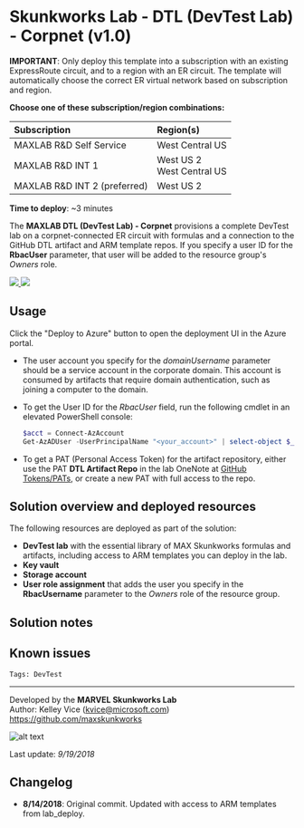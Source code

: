 ﻿# Skunkworks Lab - DTL (DevTest Lab) - Corpnet (v1.0)

**IMPORTANT**: Only deploy this template into a subscription with an existing ExpressRoute circuit, and to a region with an ER circuit. The template will automatically choose the correct ER virtual network based on subscription and region.

**Choose one of these subscription/region combinations:**

| Subscription             | Region(s)
| :-------------------     | :-------------------
| MAXLAB R&D Self Service  | West Central US
| MAXLAB R&D INT 1         | West US 2 <br> West Central US
| MAXLAB R&D INT 2 (preferred) | West US 2

**Time to deploy**: ~3 minutes

The **MAXLAB DTL (DevTest Lab) - Corpnet** provisions a complete DevTest lab on a corpnet-connected ER circuit with formulas and a connection to the GitHub DTL artifact and ARM template repos. If you specify a user ID for the **RbacUser** parameter, that user will be added to the resource group's _Owners_ role.

<a href="https://portal.azure.com/#create/Microsoft.Template/uri/https%3A%2F%2Fraw.githubusercontent.com%2Foualabadmins%2Flab_deploy%2Fmaster%2Fmax-dtl_corpnet%2Fazuredeploy.json" target="_blank">
<img src="http://azuredeploy.net/deploybutton.png"/>
</a>
<a href="http://armviz.io/#/?load=https%3A%2F%2Fraw.githubusercontent.com%2Foualabadmins%2Flab_deploy%2Fmaster%2Fmax-dtl_corpnet%2Fazuredeploy.json" target="_blank">
<img src="http://armviz.io/visualizebutton.png"/>
</a>

## Usage

Click the "Deploy to Azure" button to open the deployment UI in the Azure portal.

+ The user account you specify for the _domainUsername_ parameter should be a service account in the corporate domain. This account is consumed by artifacts that require domain authentication, such as joining a computer to the domain.
+ To get the User ID for the _RbacUser_ field, run the following cmdlet in an elevated PowerShell console:

    ```powershell
    $acct = Connect-AzAccount
    Get-AzADUser -UserPrincipalName "<your_account>" | select-object $_.id
    ```

+ To get a PAT (Personal Access Token) for the artifact repository, either use the PAT **DTL Artifact Repo** in the lab OneNote at [GitHub Tokens/PATs](https://microsoft.sharepoint.com/teams/OSS_Content_Team_Virtual_Lab_Support/admin/_layouts/OneNote.aspx?id=%2Fteams%2FOSS_Content_Team_Virtual_Lab_Support%2Fadmin%2FSiteAssets%2FLab%20Admin%20Notebook&wd=target%28Azure.one%7C3CE891CD-4AF4-4F1A-8EEF-75B25022E9BE%2FGitHub%20Tokens%5C%2FPATs%7C560AF958-1C3B-410E-8838-584CDAE16051%2F%29), or create a new PAT with full access to the repo.

## Solution overview and deployed resources

The following resources are deployed as part of the solution:

+ **DevTest lab** with the essential library of MAX Skunkworks formulas and artifacts, including access to ARM templates you can deploy in the lab.
+ **Key vault**
+ **Storage account**
+ **User role assignment** that adds the user you specify in the **RbacUsername** parameter to the _Owners_ role of the resource group.

## Solution notes

## Known issues

`Tags: DevTest`
___
Developed by the **MARVEL Skunkworks Lab**  
Author: Kelley Vice (kvice@microsoft.com)  
https://github.com/maxskunkworks

![alt text](../common/images/maxskunkworkslogo-small.jpg "MARVEL Skunkworks")

Last update: _9/19/2018_

## Changelog

+ **8/14/2018**: Original commit. Updated with access to ARM templates from lab_deploy.
